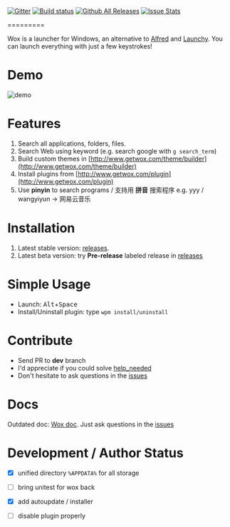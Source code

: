[![Gitter](https://badges.gitter.im/Wox-launcher/Wox.svg)](https://gitter.im/Wox-launcher/Wox?utm_source=badge&utm_medium=badge&utm_campaign=pr-badge)
[![Build status](https://ci.appveyor.com/api/projects/status/bfktntbivg32e103)](https://ci.appveyor.com/project/happlebao/wox)
[![Github All Releases](https://img.shields.io/github/downloads/Wox-launcher/Wox/total.svg)](https://github.com/Wox-launcher/Wox/releases)
[![Issue Stats](http://issuestats.com/github/Wox-launcher/Wox/badge/pr)](http://issuestats.com/github/Wox-launcher/Wox) 

=========

Wox is a launcher for Windows, an alternative to [Alfred](https://www.alfredapp.com/) and [Launchy](http://www.launchy.net/). You can launch everything with just a few keystrokes!

# Demo


![demo](http://i.imgur.com/DtxNBJi.gif)

# Features

1. Search all applications, folders, files.
2. Search Web using keyword (e.g. search google with `g search_term`)
3. Build custom themes in [http://www.getwox.com/theme/builder](http://www.getwox.com/theme/builder)
4. Install plugins from [http://www.getwox.com/plugin](http://www.getwox.com/plugin)
5. Use **pinyin** to search programs / 支持用 **拼音** 搜索程序 e.g. yyy / wangyiyun -> 网易云音乐

# Installation

1. Latest stable version: [releases](https://github.com/Wox-launcher/Wox/releases).
2. Latest beta version: try **Pre-release** labeled release in [releases](https://github.com/Wox-launcher/Wox/releases) 


# Simple Usage
- Launch: <kbd>Alt</kbd>+<kbd>Space</kbd>
- Install/Uninstall plugin: type `wpm install/uninstall`

# Contribute  

- Send PR to **dev** branch
- I'd appreciate if you could solve [help_needed](https://github.com/Wox-launcher/Wox/issues?q=is%3Aopen+is%3Aissue+label%3Ahelp_needed)
- Don't hesitate to ask questions in the [issues](https://github.com/Wox-launcher/Wox/issues)

# Docs

Outdated doc: [Wox doc](http://doc.getwox.com).
Just ask questions in the [issues](https://github.com/Wox-launcher/Wox/issues)

# Development / Author Status

- [x] unified directory `%APPDATA%` for all storage
- [ ] bring unitest for wox back
- [x] add autoupdate / installer
- [ ] disable plugin properly

